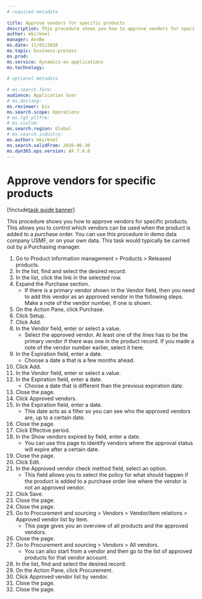 ```yaml
--- 
# required metadata 
 
title: Approve vendors for specific products
description: This procedure shows you how to approve vendors for specific products. 
author: mkirknel
manager: AnnBe 
ms.date: 11/02/2016
ms.topic: business-process 
ms.prod:  
ms.service: dynamics-ax-applications 
ms.technology:  
 
# optional metadata 
 
# ms.search.form:   
audience: Application User 
# ms.devlang:  
ms.reviewer: bis
ms.search.scope: Operations 
# ms.tgt_pltfrm:  
# ms.custom:  
ms.search.region: Global
# ms.search.industry: 
ms.author: mkirknel
ms.search.validFrom: 2016-06-30 
ms.dyn365.ops.version: AX 7.0.0 
---
```

# Approve vendors for specific products

[!include[task guide banner](../../includes/task-guide-banner.md)]

This procedure shows you how to approve vendors for specific products. This allows you to control which vendors can be used when the product is added to a purchase order. You can use this procedure in demo data company USMF, or on your own data. This task would typically be carried out by a Purchasing manager.

1. Go to Product information management > Products > Released products.
2. In the list, find and select the desired record.
3. In the list, click the link in the selected row.
4. Expand the Purchase section.
    * If there is a primary vendor shown in the Vendor field, then you need to add this vendor as an approved vendor in the following steps. Make a note of the vendor number, if one is shown.  
5. On the Action Pane, click Purchase.
6. Click Setup.
7. Click Add.
8. In the Vendor field, enter or select a value.
    * Select the approved vendor. At least one of the lines has to be the primary vendor if there was one in the product record. If you made a note of the vendor number earlier, select it here.  
9. In the Expiration field, enter a date.
    * Choose a date a that is a few months ahead.  
10. Click Add.
11. In the Vendor field, enter or select a value.
12. In the Expiration field, enter a date.
    * Choose a date that is different than the previous expiration date.  
13. Close the page.
14. Click Approved vendors.
15. In the Expiration field, enter a date.
    * This date acts as a filter so you can see who the approved vendors are, up to a certain date.  
16. Close the page.
17. Click Effective period.
18. In the Show vendors expired by field, enter a date.
    * You can use this page to identify vendors where the approval status will expire after a certain date.  
19. Close the page.
20. Click Edit.
21. In the Approved vendor check method field, select an option.
    * This field allows you to select the policy for what should happen if the product is added to a purchase order line where the vendor is not an approved vendor.  
22. Click Save.
23. Close the page.
24. Close the page.
25. Go to Procurement and sourcing > Vendors > Vendor/item relations > Approved vendor list by item.
    * This page gives you an overview of all products and the approved vendors.  
26. Close the page.
27. Go to Procurement and sourcing > Vendors > All vendors.
    * You can also start from a vendor and then go to the list of approved products for that vendor account.  
28. In the list, find and select the desired record.
29. On the Action Pane, click Procurement.
30. Click Approved vendor list by vendor.
31. Close the page.
32. Close the page.


